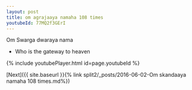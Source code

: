 ```yaml
---
layout: post
title: om agrajaaya namaha 108 times
youtubeId: 77MQ2f3GErI
---
```

 
 
Om Swarga dwaraya nama 
 
 -  Who is the gateway to heaven 
 
  
 
  
 
 
 
 
 
 


{% include youtubePlayer.html id=page.youtubeId %}
 
[Next]({{ site.baseurl }}{% link  split2/_posts/2016-06-02-Om skandaaya namaha 108 times.md%})
 
